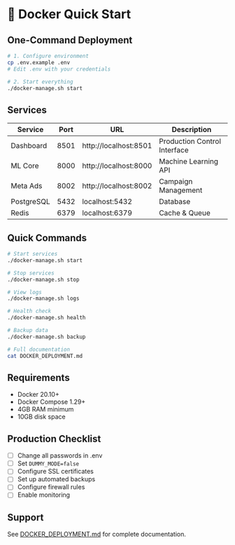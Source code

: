 # 🐳 Docker Quick Start

## One-Command Deployment

```bash
# 1. Configure environment
cp .env.example .env
# Edit .env with your credentials

# 2. Start everything
./docker-manage.sh start
```

## Services

| Service | Port | URL | Description |
|---------|------|-----|-------------|
| Dashboard | 8501 | http://localhost:8501 | Production Control Interface |
| ML Core | 8000 | http://localhost:8000 | Machine Learning API |
| Meta Ads | 8002 | http://localhost:8002 | Campaign Management |
| PostgreSQL | 5432 | localhost:5432 | Database |
| Redis | 6379 | localhost:6379 | Cache & Queue |

## Quick Commands

```bash
# Start services
./docker-manage.sh start

# Stop services
./docker-manage.sh stop

# View logs
./docker-manage.sh logs

# Health check
./docker-manage.sh health

# Backup data
./docker-manage.sh backup

# Full documentation
cat DOCKER_DEPLOYMENT.md
```

## Requirements

- Docker 20.10+
- Docker Compose 1.29+
- 4GB RAM minimum
- 10GB disk space

## Production Checklist

- [ ] Change all passwords in .env
- [ ] Set `DUMMY_MODE=false`
- [ ] Configure SSL certificates
- [ ] Set up automated backups
- [ ] Configure firewall rules
- [ ] Enable monitoring

## Support

See [DOCKER_DEPLOYMENT.md](DOCKER_DEPLOYMENT.md) for complete documentation.
